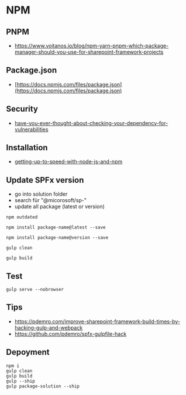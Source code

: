# NPM

## PNPM

- https://www.voitanos.io/blog/npm-yarn-pnpm-which-package-manager-should-you-use-for-sharepoint-framework-projects

## Package.json

- [https://docs.npmjs.com/files/package.json](https://docs.npmjs.com/files/package.json)

## Security

- [have-you-ever-thought-about-checking-your-dependency-for-vulnerabilities](https://www.eliostruyf.com/have-you-ever-thought-about-checking-your-dependency-for-vulnerabilities/)

## Installation

- [getting-up-to-speed-with-node-js-and-npm](https://www.eliostruyf.com/getting-up-to-speed-with-node-js-and-npm)

## Update SPFx version

- go into solution folder
- search für "@micorosoft/sp-"
- update all package (latest or version)

```
npm outdated
```

```
npm install package-name@latest --save
```

```
npm install package-name@version --save
```

```
gulp clean
```

```
gulp build
```

## Test

```PS
gulp serve --nobrowser
```

## Tips

- <https://pdemro.com/improve-sharepoint-framework-build-times-by-hacking-gulp-and-webpack>
- <https://github.com/pdemro/spfx-gulpfile-hack>



## Depoyment

```PS
npm i
gulp clean
gulp build
gulp --ship
gulp package-solution --ship
```